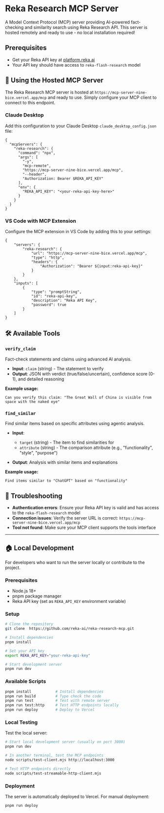 # Reka Research MCP Server

A Model Context Protocol (MCP) server providing AI-powered fact-checking and similarity search using Reka Research API. This server is hosted remotely and ready to use - no local installation required!

## Prerequisites

- Get your Reka API key at [platform.reka.ai](https://platform.reka.ai)
- Your API key should have access to `reka-flash-research` model

## 🚀 Using the Hosted MCP Server

The Reka Research MCP server is hosted at `https://mcp-server-nine-bice.vercel.app/mcp` and ready to use. Simply configure your MCP client to connect to this endpoint.

### Claude Desktop

Add this configuration to your Claude Desktop `claude_desktop_config.json` file:

```jsonc
{
  "mcpServers": {
    "reka-research": {
      "command": "npx",
      "args": [
        "-y",
        "mcp-remote",
        "https://mcp-server-nine-bice.vercel.app/mcp",
        "--header",
        "Authorization: Bearer $REKA_API_KEY"
      ],
      "env": {
        "REKA_API_KEY": "<your-reka-api-key-here>"
      }
    }
  }
}
```

### VS Code with MCP Extension

Configure the MCP extension in VS Code by adding this to your settings:

```jsonc
{
    "servers": {
        "reka-research": {
            "url": "https://mcp-server-nine-bice.vercel.app/mcp",
            "type": "http", 
            "headers": {
                "Authorization": "Bearer ${input:reka-api-key}"
            }
        }
    },
    "inputs": [
        {
            "type": "promptString",
            "id": "reka-api-key",
            "description": "Reka API Key",
            "password": true
        }
    ]
}
```

## 🛠️ Available Tools

### `verify_claim`

Fact-check statements and claims using advanced AI analysis.

- **Input**: `claim` (string) - The statement to verify
- **Output**: JSON with verdict (true/false/uncertain), confidence score (0-1), and detailed reasoning

**Example usage:**

```
Can you verify this claim: "The Great Wall of China is visible from space with the naked eye"
```

### `find_similar`

Find similar items based on specific attributes using agentic analysis.

- **Input**:
  - `target` (string) - The item to find similarities for
  - `attribute` (string) - The comparison attribute (e.g., "functionality", "style", "purpose")

- **Output**: Analysis with similar items and explanations

**Example usage:**

```
Find items similar to "ChatGPT" based on "functionality"
```

## 🔧 Troubleshooting

- **Authentication errors**: Ensure your Reka API key is valid and has access to the `reka-flash-research` model
- **Connection issues**: Verify the server URL is correct: `https://mcp-server-nine-bice.vercel.app/mcp`
- **Tool not found**: Make sure your MCP client supports the tools interface

---

## 🏠 Local Development

For developers who want to run the server locally or contribute to the project.

### Prerequisites

- Node.js 18+
- pnpm package manager
- Reka API key (set as `REKA_API_KEY` environment variable)

### Setup

```sh
# Clone the repository
git clone  https://github.com/reka-ai/reka-research-mcp.git

# Install dependencies
pnpm install

# Set your API key
export REKA_API_KEY="your-reka-api-key"

# Start development server
pnpm run dev
```

### Available Scripts

```sh
pnpm install           # Install dependencies
pnpm run build         # Type check the code
pnpm run test          # Test with remote server
pnpm run test:http     # Test HTTP endpoints locally
pnpm run deploy        # Deploy to Vercel
```

### Local Testing

Test the local server:

```sh
# Start local development server (usually on port 3000)
pnpm run dev

# In another terminal, test the MCP endpoints
node scripts/test-client.mjs http://localhost:3000

# Test HTTP endpoints directly
node scripts/test-streamable-http-client.mjs
```

### Deployment

The server is automatically deployed to Vercel. For manual deployment:

```sh
pnpm run deploy
```
